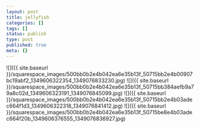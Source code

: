 ```yaml
---
layout: post
title: jellyfish
categories: []
tags: []
status: publish
type: post
published: true
meta: {}
---
```


![]({{ site.baseurl }}/squarespace_images/500bb0b2e4b042ea6e35b13f_50715bb2e4b00907bc19abf2_1349606322354_1349076833230.jpg)
![]({{ site.baseurl }}/squarespace_images/500bb0b2e4b042ea6e35b13f_50715bb384aefb9a79a8c02d_1349606323191_1349076845099.jpg)
![]({{ site.baseurl }}/squarespace_images/500bb0b2e4b042ea6e35b13f_50715bb2e4b03adec664f1d3_1349606322318_1349076841412.jpg)
![]({{ site.baseurl }}/squarespace_images/500bb0b2e4b042ea6e35b13f_50715be8e4b03adec664f20b_1349606376555_1349076836927.jpg)
